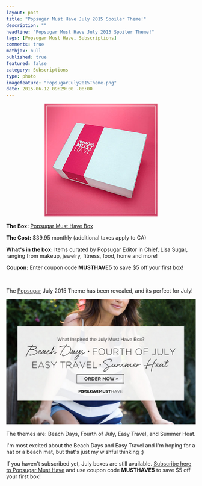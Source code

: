 ```yaml
---
layout: post
title: "Popsugar Must Have July 2015 Spoiler Theme!"
description: ""
headline: "Popsugar Must Have July 2015 Spoiler Theme!"
tags: [Popsugar Must Have, Subscriptions]
comments: true
mathjax: null
published: true
featured: false
category: Subscriptions
type: photo
imagefeature: "PopsugarJuly2015Theme.png"
date: 2015-06-12 09:29:00 -08:00
---
```


<CENTER><IMG SRC='/images/PopsugarBox.jpg'></CENTER>
<p><b>The Box:</b> <a href="http://popsu.gr/vdrb">Popsugar Must Have Box</a></p>
<p><b>The Cost:</b> $39.95 monthly (additional taxes apply to CA)</p>
<p><b>What's in the box:</b> Items curated by Popsugar Editor in Chief, Lisa Sugar, ranging from makeup, jewelry, fitness, food, home and more!</p>
<p><b>Coupon:</b> Enter coupon code <b>MUSTHAVE5</b> to save $5 off your first box!</p>
<br>

<p>The <a href="http://popsu.gr/vdrb">Popsugar</a> July 2015 Theme has been revealed, and its perfect for July!</p>

<CENTER><IMG SRC='/images/PopsugarJuly2015Theme.png'></CENTER>
<p>The themes are: Beach Days, Fourth of July, Easy Travel, and Summer Heat.</p>

<p>I'm most excited about the Beach Days and Easy Travel and I'm hoping for a hat or a beach mat, but that's just my wishful thinking ;)</p>

<p>If you haven't subscribed yet, July boxes are still available. <a href="http://popsu.gr/vdrb">Subscribe here to Popsugar Must Have</a> and use coupon code <b>MUSTHAVE5</b> to save $5 off your first box!</p>
